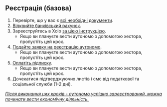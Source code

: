 ## Реєстрація (базова)

1. Перевірте, що у вас є [всі необхідні документи](#необхідні-документи-для-реєстрації-аутономо).
2. [Відкрийте банківський рахунок](#який-банківський-рахунок-і-який-банк-використовувати).
3. Зареєструйтесь в Xolo [за цією інструкцією](#реєстрація-в-xolo).
    - Якщо ви плануєте вести аутономо з допомогою хестора, пропустіть цей крок.
4. [Подайте заявку на реєстрацію аутономо](#реєстрація-autónomo).
    - Якщо ви плануєте вести аутономо з допомогою хестора, пропустіть цей крок.
5. [Оплатіть підписку](#оплата-підписки).
    - Якщо ви плануєте вести аутономо з допомогою хестора, пропустіть цей крок.
6. Дочекатися підтверджуючих листів і смс від податкової та соціальної служби (1-2 дні).

*<u>Після виконання цих кроків - аутономо успішно зареєстрований, можна починати вести економічну діяльність.</u>*
